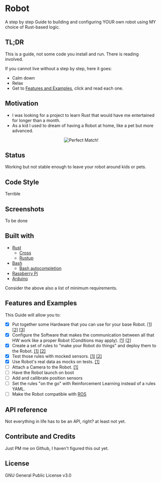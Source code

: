 # Robot

A step by step Guide to building and configuring YOUR own robot using MY choice of Rust-based logic.

## TL;DR

This is a guide, not some code you install and run. There is reading involved.

If you cannot live without a step by step, here it goes:
- Calm down
- Relax
- Get to [Features and Examples](README.md#features-and-examples), click and read each one.

## Motivation

- I was looking for a project to learn Rust that would have me entertained for longer than a month.
- As a kid I used to dream of having a Robot at home, like a pet but more advanced.

<p align="center">
  <img src="https://i.makeagif.com/media/4-27-2020/n_EA_n.gif" alt="Perfect Match!"/>
</p>

## Status

Working but not stable enough to leave your robot around kids or pets.

## Code Style

Terrible

## Screenshots

To be done

## Built with

- [Rust](https://www.rust-lang.org/)
  - [Cross](https://github.com/rust-embedded/cross)
  - [Rustup](https://rustup.rs/)
- [Bash](https://tiswww.case.edu/php/chet/bash/bashtop.html)
  - [Bash autocompletion](https://www.gnu.org/software/bash/manual/html_node/Programmable-Completion.html)
- [Raspberry Pi](https://www.raspberrypi.org/)
- [Arduino](https://www.arduino.cc/)

Consider the above also a list of minimum requirements.

## Features and Examples

This Guide will allow you to:
- [x] Put together some Hardware that you can use for your base Robot. [[1]](docs/000_ShoppingList.md) [[2]](docs/001_Setup.md) [[3]](docs/004_Chassis.md)
- [x] Configure the Software that makes the communication between all that HW work like a proper Robot (Conditions may apply). [[1]](docs/002_Raspberry.md) [[2]](docs/003_Arduino.md)
- [x] Create a set of rules to "make your Robot do things" and deploy them to the Robot. [[1]](docs/005_FirstExample.md) [[2]](docs/006_MovingExample.md)
- [x] Test those rules with mocked sensors. [[1]](docs/007_TestingExample.md) [[2]](docs/007_TestingExample.md)
- [x] Use Robot's real data as mocks on tests. [[1]](docs/008_TestingWithRealMocks.md)
- [ ] Attach a Camera to the Robot. [[1]](docs/009_AttachingCamera.md)
- [ ] Have the Robot launch on boot
- [ ] Add and callibrate position sensors
- [ ] Set the rules "on the go" with Reinforcement Learning instead of a rules YAML.
- [ ] Make the Robot compatible with [ROS](https://www.ros.org/)

## API reference

Not everything in life has to be an API, right? at least not yet.

## Contribute and Credits

Just PM me on Github, I haven't figured this out yet.

## License

GNU General Public License v3.0


